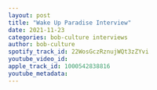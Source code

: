 ```yaml
---
layout: post
title: "Wake Up Paradise Interview"
date: 2021-11-23
categories: bob-culture interviews
author: bob-culture
spotify_track_id: 22WosGczRznujWQt3zZYvi
youtube_video_id: 
apple_track_id: 1000542838816
youtube_metadata: 
---
```

